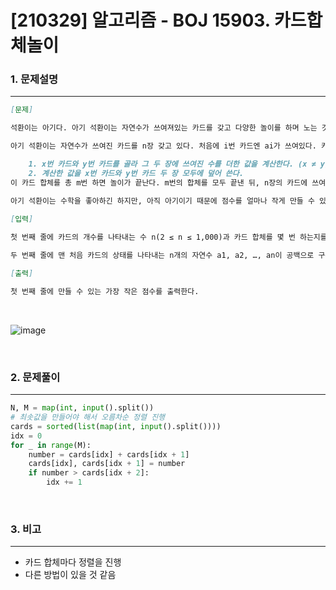 # [210329] 알고리즘 - BOJ 15903. 카드합체놀이

### 1. 문제설명

---


```markdown
[문제]

석환이는 아기다. 아기 석환이는 자연수가 쓰여져있는 카드를 갖고 다양한 놀이를 하며 노는 것을 좋아한다. 오늘 아기 석환이는 무슨 놀이를 하고 있을까? 바로 카드 합체 놀이이다!

아기 석환이는 자연수가 쓰여진 카드를 n장 갖고 있다. 처음에 i번 카드엔 ai가 쓰여있다. 카드 합체 놀이는 이 카드들을 합체하며 노는 놀이이다. 카드 합체는 다음과 같은 과정으로 이루어진다.

	1. x번 카드와 y번 카드를 골라 그 두 장에 쓰여진 수를 더한 값을 계산한다. (x ≠ y)
	2. 계산한 값을 x번 카드와 y번 카드 두 장 모두에 덮어 쓴다.
이 카드 합체를 총 m번 하면 놀이가 끝난다. m번의 합체를 모두 끝낸 뒤, n장의 카드에 쓰여있는 수를 모두 더한 값이 이 놀이의 점수가 된다. 이 점수를 가장 작게 만드는 것이 놀이의 목표이다.

아기 석환이는 수학을 좋아하긴 하지만, 아직 아기이기 때문에 점수를 얼마나 작게 만들 수 있는지를 알 수는 없었다(어른 석환이는 당연히 쉽게 알 수 있다). 그래서 문제 해결 능력이 뛰어난 여러분에게 도움을 요청했다. 만들 수 있는 가장 작은 점수를 계산하는 프로그램을 만들어보자.
   
[입력]

첫 번째 줄에 카드의 개수를 나타내는 수 n(2 ≤ n ≤ 1,000)과 카드 합체를 몇 번 하는지를 나타내는 수 m(0 ≤ m ≤ 15×n)이 주어진다.

두 번째 줄에 맨 처음 카드의 상태를 나타내는 n개의 자연수 a1, a2, …, an이 공백으로 구분되어 주어진다. (1 ≤ ai ≤ 1,000,000)

[출력]

첫 번째 줄에 만들 수 있는 가장 작은 점수를 출력한다.
```

<br>

![image](https://user-images.githubusercontent.com/64825713/112846410-fd333e00-90e0-11eb-8c36-bd93f3d97d06.png)

<br>

### 2. 문제풀이

---

```python
N, M = map(int, input().split())
# 최솟값을 만들어야 해서 오름차순 정렬 진행
cards = sorted(list(map(int, input().split())))
idx = 0
for _ in range(M):
    number = cards[idx] + cards[idx + 1]
    cards[idx], cards[idx + 1] = number
    if number > cards[idx + 2]:
        idx += 1
```

<br>



### 3. 비고

---

- 카드 합체마다 정렬을 진행
- 다른 방법이 있을 것 같음





